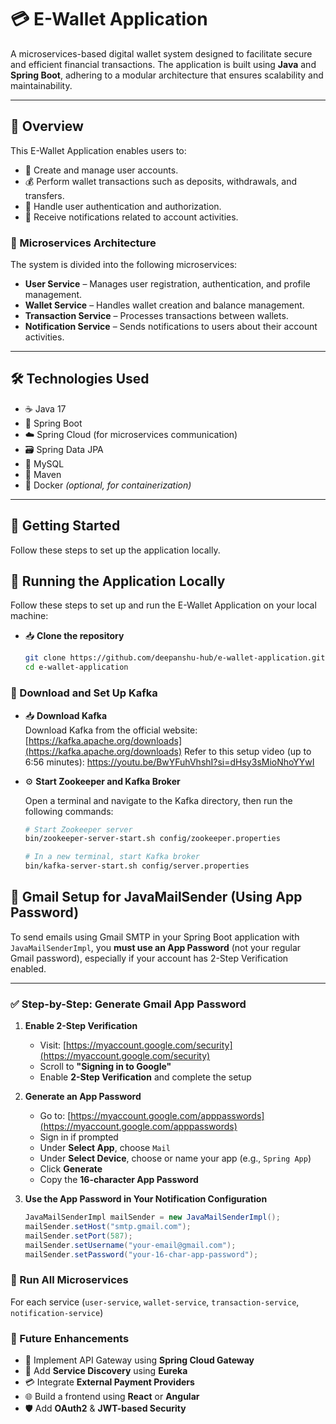 # 💳 E-Wallet Application

A microservices-based digital wallet system designed to facilitate secure and efficient financial transactions. The application is built using **Java** and **Spring Boot**, adhering to a modular architecture that ensures scalability and maintainability.

---

## 🧾 Overview

This E-Wallet Application enables users to:

- 👤 Create and manage user accounts.
- 💰 Perform wallet transactions such as deposits, withdrawals, and transfers.
- 🔐 Handle user authentication and authorization.
- 📩 Receive notifications related to account activities.

### 🧩 Microservices Architecture

The system is divided into the following microservices:

- **User Service** – Manages user registration, authentication, and profile management.
- **Wallet Service** – Handles wallet creation and balance management.
- **Transaction Service** – Processes transactions between wallets.
- **Notification Service** – Sends notifications to users about their account activities.

---

## 🛠️ Technologies Used

- ☕ Java 17  
- 🌱 Spring Boot  
- ☁️ Spring Cloud (for microservices communication)  
- 🗃️ Spring Data JPA  
- 🐬 MySQL  
- 🔧 Maven  
- 🐳 Docker *(optional, for containerization)*  

---

## 🚀 Getting Started

Follow these steps to set up the application locally.

## 🔧 Running the Application Locally

Follow these steps to set up and run the E-Wallet Application on your local machine:

- 📥 **Clone the repository**

  ```bash
  git clone https://github.com/deepanshu-hub/e-wallet-application.git
  cd e-wallet-application
### 🐘 Download and Set Up Kafka

- 📥 **Download Kafka**  
  Download Kafka from the official website:  
  [https://kafka.apache.org/downloads](https://kafka.apache.org/downloads)
  Refer to this setup video (up to 6:56 minutes): https://youtu.be/BwYFuhVhshI?si=dHsy3sMioNhoYYwI

- ⚙️ **Start Zookeeper and Kafka Broker**

  Open a terminal and navigate to the Kafka directory, then run the following commands:

  ```bash
  # Start Zookeeper server
  bin/zookeeper-server-start.sh config/zookeeper.properties

  # In a new terminal, start Kafka broker
  bin/kafka-server-start.sh config/server.properties

## 📧 Gmail Setup for JavaMailSender (Using App Password)

To send emails using Gmail SMTP in your Spring Boot application with `JavaMailSenderImpl`, you **must use an App Password** (not your regular Gmail password), especially if your account has 2-Step Verification enabled.

---

### ✅ Step-by-Step: Generate Gmail App Password

1. **Enable 2-Step Verification**

   - Visit: [https://myaccount.google.com/security](https://myaccount.google.com/security)
   - Scroll to **"Signing in to Google"**
   - Enable **2-Step Verification** and complete the setup

2. **Generate an App Password**

   - Go to: [https://myaccount.google.com/apppasswords](https://myaccount.google.com/apppasswords)
   - Sign in if prompted
   - Under **Select App**, choose `Mail`
   - Under **Select Device**, choose or name your app (e.g., `Spring App`)
   - Click **Generate**
   - Copy the **16-character App Password**

3. **Use the App Password in Your Notification Configuration**

   ```java
   JavaMailSenderImpl mailSender = new JavaMailSenderImpl();
   mailSender.setHost("smtp.gmail.com");
   mailSender.setPort(587);
   mailSender.setUsername("your-email@gmail.com");
   mailSender.setPassword("your-16-char-app-password");


### 🔄 Run All Microservices

  For each service (`user-service`, `wallet-service`, `transaction-service`, `notification-service`)

### 📌 Future Enhancements

- 🔄 Implement API Gateway using **Spring Cloud Gateway**
- 📡 Add **Service Discovery** using **Eureka**
- 💳 Integrate **External Payment Providers**
- 🌐 Build a frontend using **React** or **Angular**
- 🛡️ Add **OAuth2** & **JWT-based Security**



